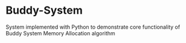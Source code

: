 # Buddy-System
System implemented with Python to demonstrate core functionality of  Buddy System Memory Allocation algorithm
